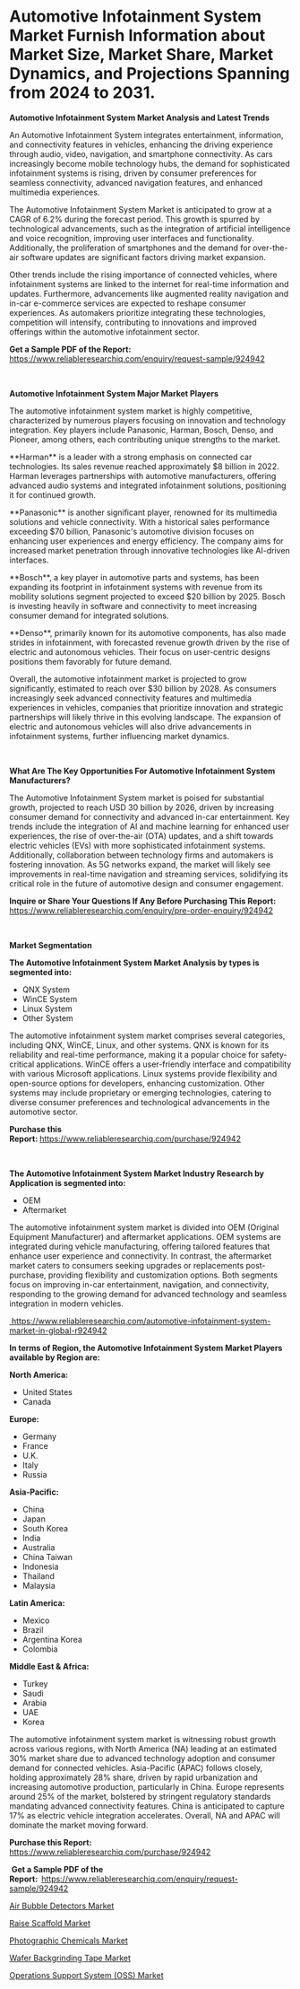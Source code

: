 <p><h1>Automotive Infotainment System Market Furnish Information about Market Size, Market Share, Market Dynamics, and Projections Spanning from 2024 to 2031.</h1></p><p><strong>Automotive Infotainment System Market Analysis and Latest Trends</strong></p>
<p><p>An Automotive Infotainment System integrates entertainment, information, and connectivity features in vehicles, enhancing the driving experience through audio, video, navigation, and smartphone connectivity. As cars increasingly become mobile technology hubs, the demand for sophisticated infotainment systems is rising, driven by consumer preferences for seamless connectivity, advanced navigation features, and enhanced multimedia experiences.</p><p>The Automotive Infotainment System Market is anticipated to grow at a CAGR of 6.2% during the forecast period. This growth is spurred by technological advancements, such as the integration of artificial intelligence and voice recognition, improving user interfaces and functionality. Additionally, the proliferation of smartphones and the demand for over-the-air software updates are significant factors driving market expansion.</p><p>Other trends include the rising importance of connected vehicles, where infotainment systems are linked to the internet for real-time information and updates. Furthermore, advancements like augmented reality navigation and in-car e-commerce services are expected to reshape consumer experiences. As automakers prioritize integrating these technologies, competition will intensify, contributing to innovations and improved offerings within the automotive infotainment sector.</p></p>
<p><strong>Get a Sample PDF of the Report:&nbsp;</strong> <a href="https://www.reliableresearchiq.com/enquiry/request-sample/924942?utm_campaign=103&utm_medium=2&utm_source=Github&utm_content=ia&utm_term=02112024&utm_id=automotive-infotainment-system">https://www.reliableresearchiq.com/enquiry/request-sample/924942</a></p>
<p>&nbsp;</p>
<p><strong>Automotive Infotainment System Major Market Players</strong></p>
<p><p>The automotive infotainment system market is highly competitive, characterized by numerous players focusing on innovation and technology integration. Key players include Panasonic, Harman, Bosch, Denso, and Pioneer, among others, each contributing unique strengths to the market.</p><p>**Harman** is a leader with a strong emphasis on connected car technologies. Its sales revenue reached approximately $8 billion in 2022. Harman leverages partnerships with automotive manufacturers, offering advanced audio systems and integrated infotainment solutions, positioning it for continued growth.</p><p>**Panasonic** is another significant player, renowned for its multimedia solutions and vehicle connectivity. With a historical sales performance exceeding $70 billion, Panasonic's automotive division focuses on enhancing user experiences and energy efficiency. The company aims for increased market penetration through innovative technologies like AI-driven interfaces.</p><p>**Bosch**, a key player in automotive parts and systems, has been expanding its footprint in infotainment systems with revenue from its mobility solutions segment projected to exceed $20 billion by 2025. Bosch is investing heavily in software and connectivity to meet increasing consumer demand for integrated solutions.</p><p>**Denso**, primarily known for its automotive components, has also made strides in infotainment, with forecasted revenue growth driven by the rise of electric and autonomous vehicles. Their focus on user-centric designs positions them favorably for future demand.</p><p>Overall, the automotive infotainment market is projected to grow significantly, estimated to reach over $30 billion by 2028. As consumers increasingly seek advanced connectivity features and multimedia experiences in vehicles, companies that prioritize innovation and strategic partnerships will likely thrive in this evolving landscape. The expansion of electric and autonomous vehicles will also drive advancements in infotainment systems, further influencing market dynamics.</p></p>
<p>&nbsp;</p>
<p><strong>What Are The Key Opportunities For Automotive Infotainment System Manufacturers?</strong></p>
<p><p>The Automotive Infotainment System market is poised for substantial growth, projected to reach USD 30 billion by 2026, driven by increasing consumer demand for connectivity and advanced in-car entertainment. Key trends include the integration of AI and machine learning for enhanced user experiences, the rise of over-the-air (OTA) updates, and a shift towards electric vehicles (EVs) with more sophisticated infotainment systems. Additionally, collaboration between technology firms and automakers is fostering innovation. As 5G networks expand, the market will likely see improvements in real-time navigation and streaming services, solidifying its critical role in the future of automotive design and consumer engagement.</p></p>
<p><strong>Inquire or Share Your Questions If Any Before Purchasing This Report:</strong> <a href="https://www.reliableresearchiq.com/enquiry/pre-order-enquiry/924942?utm_campaign=103&utm_medium=2&utm_source=Github&utm_content=ia&utm_term=02112024&utm_id=automotive-infotainment-system">https://www.reliableresearchiq.com/enquiry/pre-order-enquiry/924942</a></p>
<p>&nbsp;</p>
<p><strong>Market Segmentation</strong></p>
<p><strong>The Automotive Infotainment System Market Analysis by types is segmented into:</strong></p>
<p><ul><li>QNX System</li><li>WinCE System</li><li>Linux System</li><li>Other System</li></ul></p>
<p><p>The automotive infotainment system market comprises several categories, including QNX, WinCE, Linux, and other systems. QNX is known for its reliability and real-time performance, making it a popular choice for safety-critical applications. WinCE offers a user-friendly interface and compatibility with various Microsoft applications. Linux systems provide flexibility and open-source options for developers, enhancing customization. Other systems may include proprietary or emerging technologies, catering to diverse consumer preferences and technological advancements in the automotive sector.</p></p>
<p><strong>Purchase this Report:&nbsp;</strong><a href="https://www.reliableresearchiq.com/purchase/924942?utm_campaign=103&utm_medium=2&utm_source=Github&utm_content=ia&utm_term=02112024&utm_id=automotive-infotainment-system">https://www.reliableresearchiq.com/purchase/924942</a></p>
<p>&nbsp;</p>
<p><strong>The Automotive Infotainment System Market Industry Research by Application is segmented into:</strong></p>
<p><ul><li>OEM</li><li>Aftermarket</li></ul></p>
<p><p>The automotive infotainment system market is divided into OEM (Original Equipment Manufacturer) and aftermarket applications. OEM systems are integrated during vehicle manufacturing, offering tailored features that enhance user experience and connectivity. In contrast, the aftermarket market caters to consumers seeking upgrades or replacements post-purchase, providing flexibility and customization options. Both segments focus on improving in-car entertainment, navigation, and connectivity, responding to the growing demand for advanced technology and seamless integration in modern vehicles.</p></p>
<p><a href="https://www.reliableresearchiq.com/automotive-infotainment-system-market-in-global-r924942?utm_campaign=103&utm_medium=2&utm_source=Github&utm_content=ia&utm_term=02112024&utm_id=automotive-infotainment-system">&nbsp;https://www.reliableresearchiq.com/automotive-infotainment-system-market-in-global-r924942</a></p>
<p><strong>In terms of Region, the Automotive Infotainment System Market Players available by Region are:</strong></p>
<p>
    <p> <strong> North America: </strong>
        <ul>
            <li>United States</li>
            <li>Canada</li>
        </ul>
        </p> 
    <p> <strong> Europe: </strong>
        <ul>
            <li>Germany</li>
            <li>France</li>
            <li>U.K.</li>
            <li>Italy</li>
            <li>Russia</li>
        </ul>
        </p> 
    <p> <strong> Asia-Pacific: </strong>
        <ul>
            <li>China</li>
            <li>Japan</li>
            <li>South Korea</li>
            <li>India</li>
            <li>Australia</li>
            <li>China Taiwan</li>
            <li>Indonesia</li>
            <li>Thailand</li>
            <li>Malaysia</li>
        </ul>
        </p> 
    <p> <strong> Latin America: </strong>
        <ul>
            <li>Mexico</li>
            <li>Brazil</li>
            <li>Argentina Korea</li>
            <li>Colombia</li>
        </ul>
        </p> 
    <p> <strong> Middle East & Africa: </strong>
        <ul>
            <li>Turkey</li>
            <li>Saudi</li>
            <li>Arabia</li>
            <li>UAE</li>
            <li>Korea</li>
        </ul>
    </p>
    </p>
<p><p>The automotive infotainment system market is witnessing robust growth across various regions, with North America (NA) leading at an estimated 30% market share due to advanced technology adoption and consumer demand for connected vehicles. Asia-Pacific (APAC) follows closely, holding approximately 28% share, driven by rapid urbanization and increasing automotive production, particularly in China. Europe represents around 25% of the market, bolstered by stringent regulatory standards mandating advanced connectivity features. China is anticipated to capture 17% as electric vehicle integration accelerates. Overall, NA and APAC will dominate the market moving forward.</p></p>
<p><strong>Purchase this Report: </strong><a href="https://www.reliableresearchiq.com/purchase/924942?utm_campaign=103&utm_medium=2&utm_source=Github&utm_content=ia&utm_term=02112024&utm_id=automotive-infotainment-system">https://www.reliableresearchiq.com/purchase/924942</a></p>
<p>&nbsp;<strong>Get a Sample PDF of the Report:&nbsp;&nbsp;</strong><a href="https://www.reliableresearchiq.com/enquiry/request-sample/924942?utm_campaign=103&utm_medium=2&utm_source=Github&utm_content=ia&utm_term=02112024&utm_id=automotive-infotainment-system">https://www.reliableresearchiq.com/enquiry/request-sample/924942</a></p>
<p><strong></strong></p>
<p><p><a href="https://issuu.com/reportprime-2/docs/air-bubble-detectors-market-size-20_7a4cf3e4ba0488?utm_campaign=103&utm_medium=2&utm_source=Github&utm_content=ia&utm_term=02112024&utm_id=automotive-infotainment-system">Air Bubble Detectors Market</a></p><p><a href="https://issuu.com/reportprime-2/docs/raise-scaffold-market-size-2030.ppt_8b23a998e3f944?utm_campaign=103&utm_medium=2&utm_source=Github&utm_content=ia&utm_term=02112024&utm_id=automotive-infotainment-system">Raise Scaffold Market</a></p><p><a href="https://medium.com/@loree7bmunk/the-photographic-chemicals-market-industry-provides-a-comprehensive-and-current-analysis-of-the-7d836ae20b3c?utm_campaign=103&utm_medium=2&utm_source=Github&utm_content=ia&utm_term=02112024&utm_id=automotive-infotainment-system">Photographic Chemicals Market</a></p><p><a href="https://medium.com/@baxterpjw/surfing-the-wafer-backgrinding-tape-wave-riding-market-currents-to-2031-c686d176a200?utm_campaign=103&utm_medium=2&utm_source=Github&utm_content=ia&utm_term=02112024&utm_id=automotive-infotainment-system">Wafer Backgrinding Tape Market</a></p><p><a href="https://www.linkedin.com/pulse/operations-support-system-oss-market-research-report-forecast-0v9kc?utm_campaign=103&utm_medium=2&utm_source=Github&utm_content=ia&utm_term=02112024&utm_id=automotive-infotainment-system">Operations Support System (OSS) Market</a></p></p>